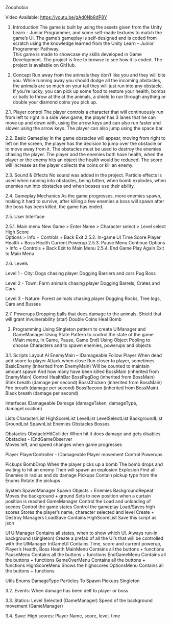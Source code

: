 Zoophobia

Video Available:
https://youtu.be/gAd0Nb8dP8Y



1.	Introduction
The game is built by using the assets given from the Unity Learn - Junior Programmer, and some self-made textures to match the game’s UI. 
The game’s gameplay is self-designed and is coded from scratch using the knowledge learned from the Unity Learn – Junior Programmer Pathway.  
This game is made to showcase my skills developed in Game Development. The project is free to browse to see how it is coded. The project is available on GitHub.




2.	Concept
Run away from the animals they don’t like you and they will bite you. While running away you should dodge all the incoming obstacles, 
the animals are so much on your tail they will just run into any obstacle. If you’re lucky, you can pick up some food to restore your health, 
bombs or balls to throw at the at the animals, a shield to run through anything or double your diamond coins you pick up.

2.1.	Player control
The player controls a character that will continuously run from left to right in a side view game, the player has 3 lanes that he 
can move up and down with, using the arrow keys and can also run faster and slower using the arrow keys. The player can also jump using the space bar.

2.2.	Basic Gameplay
In the game obstacles will appear, moving from right to left on the screen, the player has the decision to jump over the obstacle or to move away from it. 
The obstacles must be used to destroy the enemies chasing the player. The player and the enemies both have health, when the player or the enemy hits an 
object the health would be reduced. The score will increase as the player collects the coins or kill an enemy.

2.3.	Sound & Effects
No sound was added in the project.
Particle effects is used when running into obstacles, being bitten, when bomb explodes, when enemies run into obstacles and when bosses use their ability. 

2.4.	Gameplay Mechanics
As the game progresses, more enemies spawn, making it hard to survive, after killing a few enemies a boss will spawn after the boss has been killed, 
the game has ended.

2.5.	User Interface

2.5.1. Main menu
  New Game > Enter Name > Character select > Level select
  High Score	
  Options > Info + Controls + Back
  Exit
2.5.2. In-game UI
  Time
  Score
  Player Health + Boss Health
  Current Powerup
2.5.3. Pause Menu
  Continue
  Options > Info + Controls + Back
  Exit to Main Menu
2.5.4. End Game
  Play Again
  Exit to Main Menu

2.6.	Levels 

Level 1 - City:
  Dogs chasing player
  Dogging Barriers and cars
  Pug Boss

Level 2 - Town:
  Farm animals chasing player
  Dogging Barrels, Crates and Cars

Level 3 - Nature:
  Forest animals chasing player
  Dogging Rocks, Tree logs, Cars and Busses 

2.7.	Powerups
  Dropping balls that does damage to the animals.
  Shield that will grant invulnerability (star)
  Double Coins
  Heal 
  Bomb




3.	Programming
  Using Singleton pattern to create UIManager and GameManager
  Using State Pattern to control the state of the game (Main menu, In Game, Pause, Game End)
  Using Object Pooling to choose Characters and to spawn enemies, powerups and objects

3.1.	Scripts Layout
  AI
    EnemyMain – IDamageable	
      Follow Player
      When dead add score to player	
      Attack when close
      Run closer to player, sometimes
    BasicEnemy (inherited from EnemyMain)
      Will be counted to maintain amount spawn
      And how many have been killed
    BossMain (inherited from EnemyMain)
      Control HealthBar
    BossPugDog (inherited from BossMain)
      Stink breath (damage per second)
    BossChicken (inherited from BossMain)
      Fire breath (damage per second)
    BossRacoon (inherited from BossMain)
      Black breath (damage per second)
      
  Interfaces
    IDamageable
      Damage (damageTaken, damageType, damageLocation)
   
  Lists
    CharacterList
    HighScoreList
    LevelList
      LevelSelectList
      BackgroundList
      GroundList
    SpawnList
      Enemies
      Obstacles
      Bosses

  Obstacles
    ObstacleHitCollider
      When hit it does damage and gets disables
    Obstacles - IEndGameObserver	
      Moves left, and speed changes when game progresses

  Player
    PlayerController  - IDamageable
      Player movement
      Control Powerups 		

  Pickups
    BombDrop 
      When the player picks up a bomb
      The bomb drops and waiting to hit an enemy
      Then will spawn an explosion
    Explosion
      Find all Enemies in radius and do damage
    Pickups 
      Contain pickup type from the Enums
      Rotate the pickups
      
  System
    SpawnManager
      Spawn Objects + Enemies
    BackgroundRepeat
      Moves the background + ground
      Sets to new position when a curtain position is reached
    GameManager
      Control the Load and unloading of scenes
      Control the game states
      Control the gameplay
      Load/Saves high scores
      Stores the player’s name, character selected and level
      Create + Destroy Managers
    LoadSave
      Contains HighScoreList
      Save this script as json
      
  UI
  UIManager
    Contains all states, when to show which UI. Always run-in background (singleton)
    Create a prefab of all the UI’s that will be controlled with the UIManager
  InGameUI
    Contains Time, score and current powerup, Player’s Health, Boss Health
  MainMenu
    Contains all the buttons + functions
  PauseMenu
  Contains all the buttons + functions
  EndGameMenu
  Contains all the buttons + functions
    GameOverMenu
  Contains all the buttons + functions
    HighScoreMenu
      Shows the highscores
    OptionsMenu
  Contains all the buttons + functions
  
  Utils
    Enums
      DamageType
      Particles To Spawn
      Pickups
    Singleton

3.2.	Events:
  When damage has been delt to player or boss

3.3.	Statics:
  Level Selected (GameManager)
  Speed of the background movement (GameManager)

3.4.	Save: 
  High scores: Player Name, score, level, time
